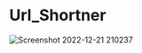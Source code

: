 # Url_Shortner

![Screenshot 2022-12-21 210237](https://user-images.githubusercontent.com/100061941/208943867-0d97e48d-ed58-404f-822c-1fba8cfdb4ee.png)
